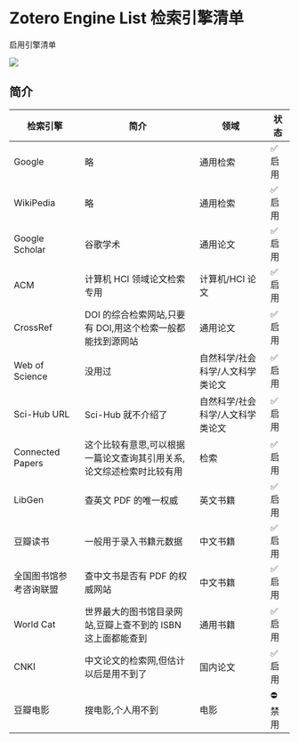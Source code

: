 # Zotero Engine List 检索引擎清单

启用引擎清单

![](https://gw.alipayobjects.com/zos/antfincdn/XnJTWqQaeo/831a8c93-c2b5-4dfe-b7b6-6d306eda732a.png)

## 简介

| 检索引擎               | 简介                                                                 | 领域                             | 状态     |
| ---------------------- | -------------------------------------------------------------------- | -------------------------------- | -------- |
| Google                 | 略                                                                   | 通用检索                         | ✅ 启用  |
| WikiPedia              | 略                                                                   | 通用检索                         | ✅ 启用  |
| Google Scholar         | 谷歌学术                                                             | 通用论文                         | ✅ 启用  |
| ACM                    | 计算机 HCI 领域论文检索专用                                          | 计算机/HCI 论文                  | ✅ 启用  |
| CrossRef               | DOI 的综合检索网站,只要有 DOI,用这个检索一般都能找到源网站           | 通用论文                         | ✅ 启用  |
| Web of Science         | 没用过                                                               | 自然科学/社会科学/人文科学类论文 | ✅ 启用  |
| Sci-Hub URL            | Sci-Hub 就不介绍了                                                   | 自然科学/社会科学/人文科学类论文 | ✅ 启用  |
| Connected Papers       | 这个比较有意思,可以根据一篇论文查询其引用关系,论文综述检索时比较有用 | 检索                             | ✅ 启用  |
| LibGen                 | 查英文 PDF 的唯一权威                                                | 英文书籍                         | ✅ 启用  |
| 豆瓣读书               | 一般用于录入书籍元数据                                               | 中文书籍                         | ✅ 启用  |
| 全国图书馆参考咨询联盟 | 查中文书是否有 PDF 的权威网站                                        | 中文书籍                         | ✅ 启用  |
| World Cat              | 世界最大的图书馆目录网站,豆瓣上查不到的 ISBN 这上面都能查到          | 通用书籍                         | ✅ 启用  |
| CNKI                   | 中文论文的检索网,但估计以后是用不到了                                | 国内论文                         | ✅ 启用  |
| 豆瓣电影               | 搜电影,个人用不到                                                    | 电影                             | ⛔️ 禁用 |
